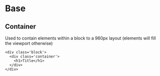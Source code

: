 # Base

## Container

Used to contain elements within a block to a 960px layout (elements will fill the viewport otherwise)

```
<div class='block'>
  <div class='container'>
    <h1>Title</h1>
  </div>
</div>
```

